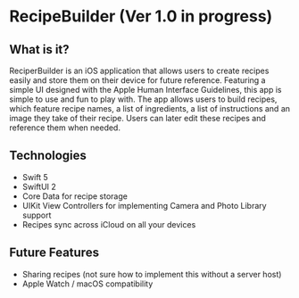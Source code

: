 # RecipeBuilder (Ver 1.0 in progress)
## What is it?

ReciperBuilder is an iOS application that allows users to create recipes easily and store them on their device for future reference. Featuring a simple UI designed with the Apple Human Interface Guidelines, this app is simple to use and fun to play with. The app allows users to build recipes, which feature recipe names, a list of ingredients, a list of instructions and an image they take of their recipe. Users can later edit these recipes and reference them when needed.

## Technologies

- Swift 5
- SwiftUI 2
- Core Data for recipe storage
- UIKit View Controllers for implementing Camera and Photo Library support
- Recipes sync across iCloud on all your devices

## Future Features

- Sharing recipes (not sure how to implement this without a server host)
- Apple Watch / macOS compatibility
